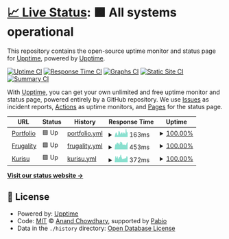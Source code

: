 # [📈 Live Status](https://upptime.github.io/upptime): <!--live status--> **🟩 All systems operational**

This repository contains the open-source uptime monitor and status page for [Upptime](https://upptime.js.org), powered by [Upptime](https://github.com/upptime/upptime).

[![Uptime CI](https://github.com/daniel-law/future-lab-status/workflows/Uptime%20CI/badge.svg)](https://github.com/daniel-law/future-lab-status/actions?query=workflow%3A%22Uptime+CI%22)
[![Response Time CI](https://github.com/daniel-law/future-lab-status/workflows/Response%20Time%20CI/badge.svg)](https://github.com/daniel-law/future-lab-status/actions?query=workflow%3A%22Response+Time+CI%22)
[![Graphs CI](https://github.com/daniel-law/future-lab-status/workflows/Graphs%20CI/badge.svg)](https://github.com/daniel-law/future-lab-status/actions?query=workflow%3A%22Graphs+CI%22)
[![Static Site CI](https://github.com/daniel-law/future-lab-status/workflows/Static%20Site%20CI/badge.svg)](https://github.com/daniel-law/future-lab-status/actions?query=workflow%3A%22Static+Site+CI%22)
[![Summary CI](https://github.com/daniel-law/future-lab-status/workflows/Summary%20CI/badge.svg)](https://github.com/daniel-law/future-lab-status/actions?query=workflow%3A%22Summary+CI%22)

With [Upptime](https://upptime.js.org), you can get your own unlimited and free uptime monitor and status page, powered entirely by a GitHub repository. We use [Issues](https://github.com/upptime/upptime/issues) as incident reports, [Actions](https://github.com/daniel-law/future-lab-status/actions) as uptime monitors, and [Pages](https://upptime.github.io/upptime) for the status page.

<!--start: status pages-->
<!-- This summary is generated by Upptime (https://github.com/upptime/upptime) -->
<!-- Do not edit this manually, your changes will be overwritten -->
<!-- prettier-ignore -->
| URL | Status | History | Response Time | Uptime |
| --- | ------ | ------- | ------------- | ------ |
| <img alt="" src="https://icons.duckduckgo.com/ip3/daniellaw.me.ico" height="13"> [Portfolio](https://daniellaw.me) | 🟩 Up | [portfolio.yml](https://github.com/daniel-law/future-lab-status/commits/HEAD/history/portfolio.yml) | <details><summary><img alt="Response time graph" src="./graphs/portfolio/response-time-week.png" height="20"> 163ms</summary><br><a href="https://daniel-law.github.io/future-lab-status/history/portfolio"><img alt="Response time 163" src="https://img.shields.io/endpoint?url=https%3A%2F%2Fraw.githubusercontent.com%2Fdaniel-law%2Ffuture-lab-status%2FHEAD%2Fapi%2Fportfolio%2Fresponse-time.json"></a><br><a href="https://daniel-law.github.io/future-lab-status/history/portfolio"><img alt="24-hour response time 163" src="https://img.shields.io/endpoint?url=https%3A%2F%2Fraw.githubusercontent.com%2Fdaniel-law%2Ffuture-lab-status%2FHEAD%2Fapi%2Fportfolio%2Fresponse-time-day.json"></a><br><a href="https://daniel-law.github.io/future-lab-status/history/portfolio"><img alt="7-day response time 163" src="https://img.shields.io/endpoint?url=https%3A%2F%2Fraw.githubusercontent.com%2Fdaniel-law%2Ffuture-lab-status%2FHEAD%2Fapi%2Fportfolio%2Fresponse-time-week.json"></a><br><a href="https://daniel-law.github.io/future-lab-status/history/portfolio"><img alt="30-day response time 163" src="https://img.shields.io/endpoint?url=https%3A%2F%2Fraw.githubusercontent.com%2Fdaniel-law%2Ffuture-lab-status%2FHEAD%2Fapi%2Fportfolio%2Fresponse-time-month.json"></a><br><a href="https://daniel-law.github.io/future-lab-status/history/portfolio"><img alt="1-year response time 163" src="https://img.shields.io/endpoint?url=https%3A%2F%2Fraw.githubusercontent.com%2Fdaniel-law%2Ffuture-lab-status%2FHEAD%2Fapi%2Fportfolio%2Fresponse-time-year.json"></a></details> | <details><summary><a href="https://daniel-law.github.io/future-lab-status/history/portfolio">100.00%</a></summary><a href="https://daniel-law.github.io/future-lab-status/history/portfolio"><img alt="All-time uptime 100.00%" src="https://img.shields.io/endpoint?url=https%3A%2F%2Fraw.githubusercontent.com%2Fdaniel-law%2Ffuture-lab-status%2FHEAD%2Fapi%2Fportfolio%2Fuptime.json"></a><br><a href="https://daniel-law.github.io/future-lab-status/history/portfolio"><img alt="24-hour uptime 100.00%" src="https://img.shields.io/endpoint?url=https%3A%2F%2Fraw.githubusercontent.com%2Fdaniel-law%2Ffuture-lab-status%2FHEAD%2Fapi%2Fportfolio%2Fuptime-day.json"></a><br><a href="https://daniel-law.github.io/future-lab-status/history/portfolio"><img alt="7-day uptime 100.00%" src="https://img.shields.io/endpoint?url=https%3A%2F%2Fraw.githubusercontent.com%2Fdaniel-law%2Ffuture-lab-status%2FHEAD%2Fapi%2Fportfolio%2Fuptime-week.json"></a><br><a href="https://daniel-law.github.io/future-lab-status/history/portfolio"><img alt="30-day uptime 100.00%" src="https://img.shields.io/endpoint?url=https%3A%2F%2Fraw.githubusercontent.com%2Fdaniel-law%2Ffuture-lab-status%2FHEAD%2Fapi%2Fportfolio%2Fuptime-month.json"></a><br><a href="https://daniel-law.github.io/future-lab-status/history/portfolio"><img alt="1-year uptime 100.00%" src="https://img.shields.io/endpoint?url=https%3A%2F%2Fraw.githubusercontent.com%2Fdaniel-law%2Ffuture-lab-status%2FHEAD%2Fapi%2Fportfolio%2Fuptime-year.json"></a></details>
| <img alt="" src="https://icons.duckduckgo.com/ip3/frugality.app.ico" height="13"> [Frugality](https://frugality.app) | 🟩 Up | [frugality.yml](https://github.com/daniel-law/future-lab-status/commits/HEAD/history/frugality.yml) | <details><summary><img alt="Response time graph" src="./graphs/frugality/response-time-week.png" height="20"> 453ms</summary><br><a href="https://daniel-law.github.io/future-lab-status/history/frugality"><img alt="Response time 453" src="https://img.shields.io/endpoint?url=https%3A%2F%2Fraw.githubusercontent.com%2Fdaniel-law%2Ffuture-lab-status%2FHEAD%2Fapi%2Ffrugality%2Fresponse-time.json"></a><br><a href="https://daniel-law.github.io/future-lab-status/history/frugality"><img alt="24-hour response time 453" src="https://img.shields.io/endpoint?url=https%3A%2F%2Fraw.githubusercontent.com%2Fdaniel-law%2Ffuture-lab-status%2FHEAD%2Fapi%2Ffrugality%2Fresponse-time-day.json"></a><br><a href="https://daniel-law.github.io/future-lab-status/history/frugality"><img alt="7-day response time 453" src="https://img.shields.io/endpoint?url=https%3A%2F%2Fraw.githubusercontent.com%2Fdaniel-law%2Ffuture-lab-status%2FHEAD%2Fapi%2Ffrugality%2Fresponse-time-week.json"></a><br><a href="https://daniel-law.github.io/future-lab-status/history/frugality"><img alt="30-day response time 453" src="https://img.shields.io/endpoint?url=https%3A%2F%2Fraw.githubusercontent.com%2Fdaniel-law%2Ffuture-lab-status%2FHEAD%2Fapi%2Ffrugality%2Fresponse-time-month.json"></a><br><a href="https://daniel-law.github.io/future-lab-status/history/frugality"><img alt="1-year response time 453" src="https://img.shields.io/endpoint?url=https%3A%2F%2Fraw.githubusercontent.com%2Fdaniel-law%2Ffuture-lab-status%2FHEAD%2Fapi%2Ffrugality%2Fresponse-time-year.json"></a></details> | <details><summary><a href="https://daniel-law.github.io/future-lab-status/history/frugality">100.00%</a></summary><a href="https://daniel-law.github.io/future-lab-status/history/frugality"><img alt="All-time uptime 100.00%" src="https://img.shields.io/endpoint?url=https%3A%2F%2Fraw.githubusercontent.com%2Fdaniel-law%2Ffuture-lab-status%2FHEAD%2Fapi%2Ffrugality%2Fuptime.json"></a><br><a href="https://daniel-law.github.io/future-lab-status/history/frugality"><img alt="24-hour uptime 100.00%" src="https://img.shields.io/endpoint?url=https%3A%2F%2Fraw.githubusercontent.com%2Fdaniel-law%2Ffuture-lab-status%2FHEAD%2Fapi%2Ffrugality%2Fuptime-day.json"></a><br><a href="https://daniel-law.github.io/future-lab-status/history/frugality"><img alt="7-day uptime 100.00%" src="https://img.shields.io/endpoint?url=https%3A%2F%2Fraw.githubusercontent.com%2Fdaniel-law%2Ffuture-lab-status%2FHEAD%2Fapi%2Ffrugality%2Fuptime-week.json"></a><br><a href="https://daniel-law.github.io/future-lab-status/history/frugality"><img alt="30-day uptime 100.00%" src="https://img.shields.io/endpoint?url=https%3A%2F%2Fraw.githubusercontent.com%2Fdaniel-law%2Ffuture-lab-status%2FHEAD%2Fapi%2Ffrugality%2Fuptime-month.json"></a><br><a href="https://daniel-law.github.io/future-lab-status/history/frugality"><img alt="1-year uptime 100.00%" src="https://img.shields.io/endpoint?url=https%3A%2F%2Fraw.githubusercontent.com%2Fdaniel-law%2Ffuture-lab-status%2FHEAD%2Fapi%2Ffrugality%2Fuptime-year.json"></a></details>
| <img alt="" src="https://icons.duckduckgo.com/ip3/kurisu.future-lab.uk.ico" height="13"> [Kurisu](https://kurisu.future-lab.uk) | 🟩 Up | [kurisu.yml](https://github.com/daniel-law/future-lab-status/commits/HEAD/history/kurisu.yml) | <details><summary><img alt="Response time graph" src="./graphs/kurisu/response-time-week.png" height="20"> 372ms</summary><br><a href="https://daniel-law.github.io/future-lab-status/history/kurisu"><img alt="Response time 372" src="https://img.shields.io/endpoint?url=https%3A%2F%2Fraw.githubusercontent.com%2Fdaniel-law%2Ffuture-lab-status%2FHEAD%2Fapi%2Fkurisu%2Fresponse-time.json"></a><br><a href="https://daniel-law.github.io/future-lab-status/history/kurisu"><img alt="24-hour response time 372" src="https://img.shields.io/endpoint?url=https%3A%2F%2Fraw.githubusercontent.com%2Fdaniel-law%2Ffuture-lab-status%2FHEAD%2Fapi%2Fkurisu%2Fresponse-time-day.json"></a><br><a href="https://daniel-law.github.io/future-lab-status/history/kurisu"><img alt="7-day response time 372" src="https://img.shields.io/endpoint?url=https%3A%2F%2Fraw.githubusercontent.com%2Fdaniel-law%2Ffuture-lab-status%2FHEAD%2Fapi%2Fkurisu%2Fresponse-time-week.json"></a><br><a href="https://daniel-law.github.io/future-lab-status/history/kurisu"><img alt="30-day response time 372" src="https://img.shields.io/endpoint?url=https%3A%2F%2Fraw.githubusercontent.com%2Fdaniel-law%2Ffuture-lab-status%2FHEAD%2Fapi%2Fkurisu%2Fresponse-time-month.json"></a><br><a href="https://daniel-law.github.io/future-lab-status/history/kurisu"><img alt="1-year response time 372" src="https://img.shields.io/endpoint?url=https%3A%2F%2Fraw.githubusercontent.com%2Fdaniel-law%2Ffuture-lab-status%2FHEAD%2Fapi%2Fkurisu%2Fresponse-time-year.json"></a></details> | <details><summary><a href="https://daniel-law.github.io/future-lab-status/history/kurisu">100.00%</a></summary><a href="https://daniel-law.github.io/future-lab-status/history/kurisu"><img alt="All-time uptime 100.00%" src="https://img.shields.io/endpoint?url=https%3A%2F%2Fraw.githubusercontent.com%2Fdaniel-law%2Ffuture-lab-status%2FHEAD%2Fapi%2Fkurisu%2Fuptime.json"></a><br><a href="https://daniel-law.github.io/future-lab-status/history/kurisu"><img alt="24-hour uptime 100.00%" src="https://img.shields.io/endpoint?url=https%3A%2F%2Fraw.githubusercontent.com%2Fdaniel-law%2Ffuture-lab-status%2FHEAD%2Fapi%2Fkurisu%2Fuptime-day.json"></a><br><a href="https://daniel-law.github.io/future-lab-status/history/kurisu"><img alt="7-day uptime 100.00%" src="https://img.shields.io/endpoint?url=https%3A%2F%2Fraw.githubusercontent.com%2Fdaniel-law%2Ffuture-lab-status%2FHEAD%2Fapi%2Fkurisu%2Fuptime-week.json"></a><br><a href="https://daniel-law.github.io/future-lab-status/history/kurisu"><img alt="30-day uptime 100.00%" src="https://img.shields.io/endpoint?url=https%3A%2F%2Fraw.githubusercontent.com%2Fdaniel-law%2Ffuture-lab-status%2FHEAD%2Fapi%2Fkurisu%2Fuptime-month.json"></a><br><a href="https://daniel-law.github.io/future-lab-status/history/kurisu"><img alt="1-year uptime 100.00%" src="https://img.shields.io/endpoint?url=https%3A%2F%2Fraw.githubusercontent.com%2Fdaniel-law%2Ffuture-lab-status%2FHEAD%2Fapi%2Fkurisu%2Fuptime-year.json"></a></details>

<!--end: status pages-->

[**Visit our status website →**](https://upptime.github.io/upptime)

## 📄 License

- Powered by: [Upptime](https://github.com/upptime/upptime)
- Code: [MIT](./LICENSE) © [Anand Chowdhary](https://anandchowdhary.com), supported by [Pabio](https://pabio.com)
- Data in the `./history` directory: [Open Database License](https://opendatacommons.org/licenses/odbl/1-0/)

